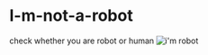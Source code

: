 # I-m-not-a-robot
check whether you are robot or human
![i'm robot](https://user-images.githubusercontent.com/74998700/123218716-affd1780-d4e9-11eb-84bd-0e551bfbb9be.png)
